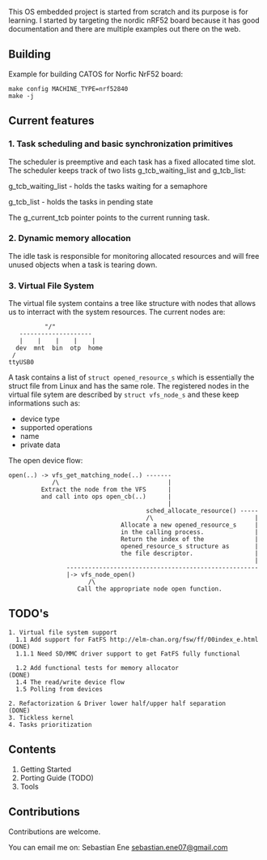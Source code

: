 This OS embedded project is started from scratch and its purpose is for
learning. I started by targeting the nordic nRF52 board because it has good
documentation and there are multiple examples out there on the web.

## Building

Example for building CATOS for Norfic NrF52 board:

```
make config MACHINE_TYPE=nrf52840
make -j
```

## Current features

### 1. Task scheduling and basic synchronization primitives

The scheduler is preemptive and each task has a fixed allocated time slot.
The scheduler keeps track of two lists g_tcb_waiting_list and g_tcb_list:  &nbsp;

g_tcb_waiting_list - holds the tasks waiting for a semaphore &nbsp;

g_tcb_list         - holds the tasks in pending state        &nbsp;

The g_current_tcb pointer points to the current running task. &nbsp;

### 2. Dynamic memory allocation

The idle task is responsible for monitoring allocated resources and will free
unused objects when a task is tearing down.

### 3. Virtual File System

The virtual file system contains a tree like structure with nodes that allows
us to interract with the system resources. The current nodes are:

```    root node
          "/"
   --------------------
   |    |    |    |    |
  dev  mnt  bin  otp  home
 /
ttyUSB0

```

A task contains a list of ```struct opened_resource_s``` which is essentially
the struct file from Linux and has the same role.
The registered nodes in the virtual file sytem are described by
``` struct vfs_node_s ``` and these keep informations such as:
- device type
- supported operations
- name
- private data

The open device flow:

```
open(..) -> vfs_get_matching_node(..) -------
            /\                              |
         Extract the node from the VFS      |
         and call into ops open_cb(..)      |
                                            |
                                      sched_allocate_resource() -----
                                      /\                            |
                               Allocate a new opened_resource_s     |
                               in the calling process.              |
                               Return the index of the              |
                               opened_resource_s structure as       |
                               the file descriptor.                 |
                                                                    |
                -----------------------------------------------------
                |-> vfs_node_open()
                      /\
                   Call the appropriate node open function.
```

## TODO's

```
1. Virtual file system support
  1.1 Add support for FatFS http://elm-chan.org/fsw/ff/00index_e.html (DONE)
  1.1.1 Need SD/MMC driver support to get FatFS fully functional

  1.2 Add functional tests for memory allocator                       (DONE)
  1.4 The read/write device flow
  1.5 Polling from devices

2. Refactorization & Driver lower half/upper half separation          (DONE)
3. Tickless kernel
4. Tasks prioritization

```

## Contents

1. Getting Started
2. Porting Guide (TODO)
3. Tools

## Contributions

Contributions are welcome.

You can email me on: Sebastian Ene <sebastian.ene07@gmail.com>
